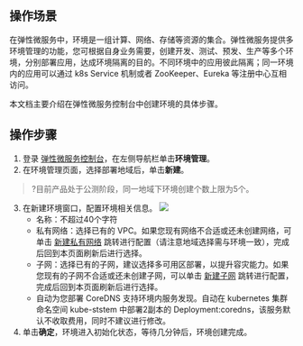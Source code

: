 ## 操作场景

在弹性微服务中，环境是一组计算、网络、存储等资源的集合。弹性微服务提供多环境管理的功能，您可根据自身业务需要，创建开发、测试、预发、生产等多个环境，分别部署应用，达成环境隔离的目的。不同环境中的应用彼此隔离；同一环境内的应用可以通过 k8s Service 机制或者 ZooKeeper、Eureka 等注册中心互相访问。

本文档主要介绍在弹性微服务控制台中创建环境的具体步骤。

## 操作步骤

1. 登录 [弹性微服务控制台](https://console.cloud.tencent.com/tem)，在左侧导航栏单击**环境管理**。
2. 在环境管理页面，选择部署地域后，单击**新建**。
>?目前产品处于公测阶段，同一地域下环境创建个数上限为5个。
>
3. 在新建环境窗口，配置环境相关信息。
![](https://qcloudimg.tencent-cloud.cn/raw/5cc35d4d8750449421eae3cff09f391c.png)
   - 名称：不超过40个字符
   - 私有网络：选择已有的 VPC。如果您现有网络不合适或还未创建网络，可单击 [新建私有网络](https://console.cloud.tencent.com/vpc/vpc?rid=4) 跳转进行配置（请注意地域选择需与环境一致），完成后回到本页面刷新后进行选择。
   - 子网：选择已有的子网，建议选择多可用区部署，以提升容灾能力。如果您现有的子网不合适或还未创建子网，可以单击 [新建子网](https://console.cloud.tencent.com/vpc/subnet?rid=4&unVpcId=) 跳转进行配置，完成后回到本页面刷新后进行选择。
   - 自动为您部署 CoreDNS 支持环境内服务发现。自动在 kubernetes 集群命名空间 kube-ststem 中部署2副本的  Deployment:coredns，该服务默认不收取费用，同时不建议进行修改。
4. 单击**确定**，环境进入初始化状态，等待几分钟后，环境创建完成。
